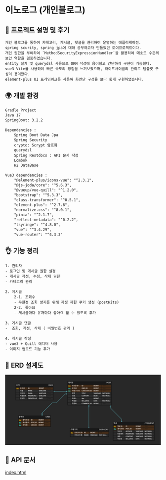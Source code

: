 # 이노로그 (개인블로그)

## 🔆 프로젝트 설명 및 후기
    개인 블로그를 통하여 카테고리, 게시글, 댓글을 관리하여 운영하는 애플리케이션.
    spring scurity, spring jpa에 대해 공부하고자 만들었던 토이프로젝트이다.
    개인 권한을 부여하여 `MethodSecurityExpressionHandler`을 활용하여 메소드 수준의 보안 역할을 검증하였습니다.
    entity 설계 및 querydsl 사용으로 ORM 작성에 용이했고 간단하게 구현이 가능했다.
    vue3 Vite를 사용하여 빠른 속도의 장점을 느껴보았으며, 라이프사이클의 관리로 템플릿 구성이 용이했다.
    element-plus UI 프레임워크를 사용해 화면단 구성을 보다 쉽게 구현하였습니다.

## 🌍 개발 환경

    Gradle Project
    Java 17
    SpringBoot: 3.2.2

    Dependencies :
        Spring Boot Data Jpa
        Spring Security
        crypto: Scrypt 암호화
        querydsl
        Spring Restdocs : API 문서 작성
        Lombok
        H2 DataBase

    Vue3 dependencies :
        "@element-plus/icons-vue": "^2.3.1",
        "@js-joda/core": "^5.6.3",
        "@vueup/vue-quill": "^1.2.0",
        "bootstrap": "^5.3.3",
        "class-transformer": "^0.5.1",
        "element-plus": "^2.7.6",
        "normalize.css": "^8.0.1",
        "pinia": "^2.1.7",
        "reflect-metadata": "^0.2.2",
        "tsyringe": "^4.8.0",
        "vue": "^3.4.29",
        "vue-router": "^4.3.3"

## 👌 기능 정리 
    1. 관리자
    - 로그인 및 게시글 권한 설정
    - 게시글 작성, 수정, 삭제 권한
    - 카테고리 관리

    2. 게시글
        2-1. 조회수
        - 무한정 조회 방지를 위해 자정 제한 쿠키 생성 (postHits)
        2-2. 좋아요
        - 게시글마다 유저마다 좋아요 할 수 있도록 추가

    3. 게시글 댓글
    -  조회, 작성, 삭제 ( 비밀번호 관리 )

    4. 게시글 작성
    - vue3 + Quill 에디터 사용
    - 이미지 업로드 기능 추가

## 🏀 ERD 설계도

![erd.png](src/main/resources/static/img/erd.png)

## 💎 API 문서
[index.html](src/main/resources/static/docs/index.html)
